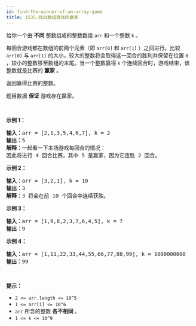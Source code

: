 ```yaml
---
id: find-the-winner-of-an-array-game
title: 1535.找出数组游戏的赢家
---
```

给你一个由 **不同** 整数组成的整数数组 <code>arr</code> 和一个整数 <code>k</code> 。

每回合游戏都在数组的前两个元素（即 <code>arr[0]</code> 和 <code>arr[1]</code> ）之间进行。比较 <code>arr[0]</code> 与 <code>arr[1]</code> 的大小，较大的整数将会取得这一回合的胜利并保留在位置 <code>0</code> ，较小的整数移至数组的末尾。当一个整数赢得 <code>k</code> 个连续回合时，游戏结束，该整数就是比赛的 **赢家** 。

返回赢得比赛的整数。

题目数据 **保证** 游戏存在赢家。

 

**示例 1：**


<pre><strong>输入：</strong>arr = [2,1,3,5,4,6,7], k = 2<br/><strong>输出：</strong>5<br/><strong>解释：</strong>一起看一下本场游戏每回合的情况：<br/><img alt="" src="https://assets.leetcode-cn.com/aliyun-lc-upload/uploads/2020/07/30/q-example.png"/><br/>因此将进行 4 回合比赛，其中 5 是赢家，因为它连胜 2 回合。<br/></pre>

**示例 2：**


<pre><strong>输入：</strong>arr = [3,2,1], k = 10<br/><strong>输出：</strong>3<br/><strong>解释：</strong>3 将会在前 10 个回合中连续获胜。<br/></pre>

**示例 3：**


<pre><strong>输入：</strong>arr = [1,9,8,2,3,7,6,4,5], k = 7<br/><strong>输出：</strong>9<br/></pre>

**示例 4：**


<pre><strong>输入：</strong>arr = [1,11,22,33,44,55,66,77,88,99], k = 1000000000<br/><strong>输出：</strong>99<br/></pre>

 

**提示：**


- <code>2 &lt;= arr.length &lt;= 10^5</code>
- <code>1 &lt;= arr[i] &lt;= 10^6</code>
- <code>arr</code> 所含的整数 **各不相同** 。
- <code>1 &lt;= k &lt;= 10^9</code>
